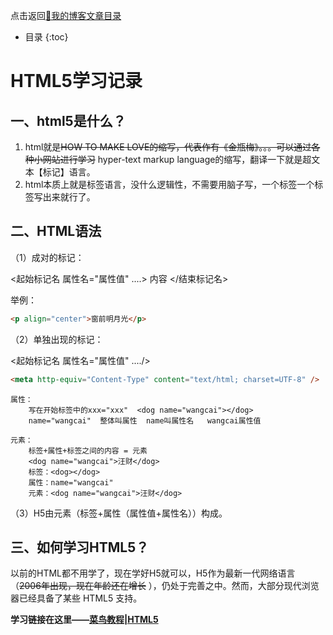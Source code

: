 点击返回[🔗我的博客文章目录](https://percheung.github.io/#/toc)
* 目录
{:toc}

# HTML5学习记录

## 一、html5是什么？

 1. html就是~~HOW TO MAKE LOVE的缩写，代表作有《金瓶梅》。。。可以通过各种小网站进行学习~~ hyper-text markup language的缩写，翻译一下就是超文本【标记】语言。
 2. html本质上就是标签语言，没什么逻辑性，不需要用脑子写，一个标签一个标签写出来就行了。
## 二、HTML语法
（1）成对的标记：

<起始标记名 属性名="属性值"   ....> 内容 </结束标记名>

举例：

```html
<p align="center">窗前明月光</p>
```

（2）单独出现的标记：

<起始标记名  属性名="属性值"   ..../> 


```html
<meta http-equiv="Content-Type" content="text/html; charset=UTF-8" />
```
    属性：
        写在开始标签中的xxx="xxx"  <dog name="wangcai"></dog>
        name="wangcai"  整体叫属性  name叫属性名   wangcai属性值
    
    元素：
        标签+属性+标签之间的内容 = 元素
        <dog name="wangcai">汪财</dog>
        标签：<dog></dog>
        属性：name="wangcai" 
        元素：<dog name="wangcai">汪财</dog>
（3）H5由元素（标签+属性（属性值+属性名））构成。
## 三、如何学习HTML5？
以前的HTML都不用学了，现在学好H5就可以，H5作为最新一代网络语言（~~2006年出现，现在年龄还在增长~~ ），仍处于完善之中。然而，大部分现代浏览器已经具备了某些 HTML5 支持。

**学习链接在这里——[菜鸟教程|HTML5](https://www.runoob.com/html/html5-intro.html)**